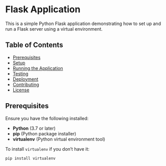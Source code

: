 # Flask Application

This is a simple Python Flask application demonstrating how to set up and run a Flask server using a virtual environment.

## Table of Contents

- [Prerequisites](#prerequisites)
- [Setup](#setup)
- [Running the Application](#running-the-application)
- [Testing](#testing)
- [Deployment](#deployment)
- [Contributing](#contributing)
- [License](#license)

## Prerequisites

Ensure you have the following installed:

- **Python** (3.7 or later)
- **pip** (Python package installer)
- **virtualenv** (Python virtual environment tool)

To install `virtualenv` if you don’t have it:

```bash
pip install virtualenv
